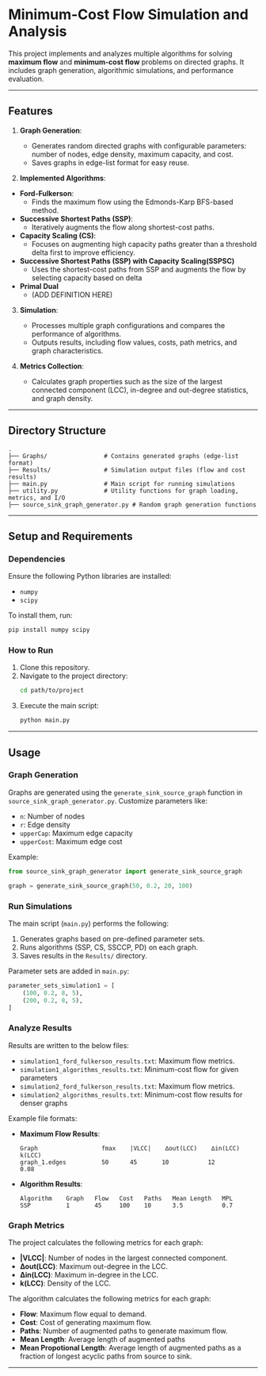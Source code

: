 
# **Minimum-Cost Flow Simulation and Analysis**

This project implements and analyzes multiple algorithms for solving **maximum flow** and **minimum-cost flow** problems on directed graphs. It includes graph generation, algorithmic simulations, and performance evaluation.

---

## **Features**

1. **Graph Generation**:
   - Generates random directed graphs with configurable parameters: number of nodes, edge density, maximum capacity, and cost.
   - Saves graphs in edge-list format for easy reuse.

2. **Implemented Algorithms**:
- **Ford-Fulkerson**:
  - Finds the maximum flow using the Edmonds-Karp BFS-based method.
- **Successive Shortest Paths (SSP)**:
  - Iteratively augments the flow along shortest-cost paths.
- **Capacity Scaling (CS)**:
  - Focuses on augmenting high capacity paths greater than a threshold delta first to improve efficiency.
- **Successive Shortest Paths (SSP) with Capacity Scaling(SSPSC)**
  - Uses the shortest-cost paths from SSP and augments the flow by selecting capacity based on delta
- **Primal Dual**
  - (ADD DEFINITION HERE)

3. **Simulation**:
   - Processes multiple graph configurations and compares the performance of algorithms.
   - Outputs results, including flow values, costs, path metrics, and graph characteristics.

4. **Metrics Collection**:
   - Calculates graph properties such as the size of the largest connected component (LCC), in-degree and out-degree statistics, and graph density.

---

## **Directory Structure**

```
.
├── Graphs/                # Contains generated graphs (edge-list format)
├── Results/               # Simulation output files (flow and cost results)
├── main.py                # Main script for running simulations
├── utility.py             # Utility functions for graph loading, metrics, and I/O
├── source_sink_graph_generator.py # Random graph generation functions
```

---

## **Setup and Requirements**

### **Dependencies**
Ensure the following Python libraries are installed:
- `numpy`
- `scipy`

To install them, run:
```bash
pip install numpy scipy
```

### **How to Run**
1. Clone this repository.
2. Navigate to the project directory:
   ```bash
   cd path/to/project
   ```
3. Execute the main script:
   ```bash
   python main.py
   ```

---

## **Usage**

### **Graph Generation**
Graphs are generated using the `generate_sink_source_graph` function in `source_sink_graph_generator.py`. Customize parameters like:
- `n`: Number of nodes
- `r`: Edge density
- `upperCap`: Maximum edge capacity
- `upperCost`: Maximum edge cost

Example:
```python
from source_sink_graph_generator import generate_sink_source_graph

graph = generate_sink_source_graph(50, 0.2, 20, 100)
```

### **Run Simulations**
The main script (`main.py`) performs the following:
1. Generates graphs based on pre-defined parameter sets.
2. Runs algorithms (SSP, CS, SSCCP, PD) on each graph.
3. Saves results in the `Results/` directory.

Parameter sets are added in `main.py`:
```python
parameter_sets_simulation1 = [
    (100, 0.2, 8, 5),
    (200, 0.2, 8, 5),
]
```

### **Analyze Results**
Results are written to the below files:
- `simulation1_ford_fulkerson_results.txt`: Maximum flow metrics.
- `simulation1_algorithms_results.txt`: Minimum-cost flow for given parameters
- `simulation2_ford_fulkerson_results.txt`: Maximum flow metrics.
- `simulation2_algorithms_results.txt`: Minimum-cost flow results for denser graphs

Example file formats:
- **Maximum Flow Results**:
  ```
  Graph                  fmax    |VLCC|    ∆out(LCC)    ∆in(LCC)    k(LCC)
  graph_1.edges          50      45       10           12          0.08
  ```
- **Algorithm Results**:
  ```
  Algorithm    Graph   Flow   Cost   Paths   Mean Length   MPL
  SSP          1       45     100    10      3.5           0.7
  ```


### **Graph Metrics**
The project calculates the following metrics for each graph:
- **|VLCC|**: Number of nodes in the largest connected component.
- **∆out(LCC)**: Maximum out-degree in the LCC.
- **∆in(LCC)**: Maximum in-degree in the LCC.
- **k(LCC)**: Density of the LCC.

The algorithm calculates the following metrics for each graph:
- **Flow**: Maximum flow equal to demand.
- **Cost**: Cost of generating maximum flow.
- **Paths**: Number of augmented paths to generate maximum flow.
- **Mean Length**: Average length of augmented paths
- **Mean Propotional Length**: Average length of augmented paths as a fraction of longest acyclic paths from source to sink.
---
